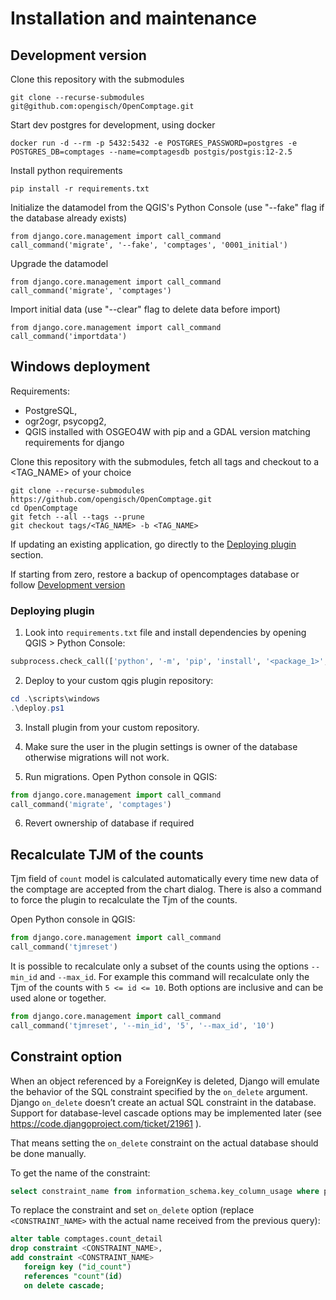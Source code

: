 # Installation and maintenance

## Development version

Clone this repository with the submodules

    git clone --recurse-submodules git@github.com:opengisch/OpenComptage.git

Start dev postgres for development, using docker

    docker run -d --rm -p 5432:5432 -e POSTGRES_PASSWORD=postgres -e POSTGRES_DB=comptages --name=comptagesdb postgis/postgis:12-2.5

Install python requirements

    pip install -r requirements.txt

Initialize the datamodel from the QGIS's Python Console (use "--fake" flag if the database already exists)

    from django.core.management import call_command
    call_command('migrate', '--fake', 'comptages', '0001_initial')

Upgrade the datamodel

    from django.core.management import call_command
    call_command('migrate', 'comptages')

Import initial data (use "--clear" flag to delete data before import)

    from django.core.management import call_command
    call_command('importdata')

## Windows deployment

Requirements:
 - PostgreSQL,
 - ogr2ogr, psycopg2,
 - QGIS installed with OSGEO4W with pip and a GDAL version matching requirements for django

Clone this repository with the submodules, fetch all tags and checkout to a <TAG_NAME> of your choice

    git clone --recurse-submodules https://github.com/opengisch/OpenComptage.git
    cd OpenComptage
    git fetch --all --tags --prune
    git checkout tags/<TAG_NAME> -b <TAG_NAME>
    
If updating an existing application, go directly to the [Deploying plugin](#deploying-plugin) section.

If starting from zero, restore a backup of opencomptages database or follow [Development version](#development-version)

### Deploying plugin

1. Look into `requirements.txt` file and install dependencies by opening QGIS > Python Console:

```python
subprocess.check_call(['python', '-m', 'pip', 'install', '<package_1>', '<package_n*>'])
```

2. Deploy to your custom qgis plugin repository:

```powershell
cd .\scripts\windows
.\deploy.ps1
```

3. Install plugin from your custom repository.

4. Make sure the user in the plugin settings is owner of the database otherwise migrations will not work.

5. Run migrations. Open Python console in QGIS:

```python
from django.core.management import call_command
call_command('migrate', 'comptages')
```

6. Revert ownership of database if required

## Recalculate TJM of the counts

Tjm field of `count` model is calculated automatically every time new data of the comptage are accepted from the chart dialog. There is also a command to force the plugin to recalculate the Tjm of the counts.

Open Python console in QGIS:

```python
from django.core.management import call_command
call_command('tjmreset')
```

It is possible to recalculate only a subset of the counts using the options `--min_id` and `--max_id`. For example this command will recalculate only the Tjm of the counts with `5 <= id <= 10`. Both options are inclusive and can be used alone or together.

```python
from django.core.management import call_command
call_command('tjmreset', '--min_id', '5', '--max_id', '10')
```

## Constraint option

When an object referenced by a ForeignKey is deleted, Django will emulate the behavior of the SQL constraint specified by the `on_delete` argument. Django `on_delete` doesn’t create an actual SQL constraint in the database. Support for database-level cascade options may be implemented later (see https://code.djangoproject.com/ticket/21961 ).

That means setting the `on_delete` constraint on the actual database should be done manually.

To get the name of the constraint:

```SQL
select constraint_name from information_schema.key_column_usage where position_in_unique_constraint is not null and table_name = 'count_detail' and column_name = 'id_count'
```

To replace the constraint and set `on_delete` option (replace `<CONSTRAINT_NAME>` with the actual name received from the previous query):

```SQL
alter table comptages.count_detail
drop constraint <CONSTRAINT_NAME>,
add constraint <CONSTRAINT_NAME>
   foreign key ("id_count")
   references "count"(id)
   on delete cascade;
```
